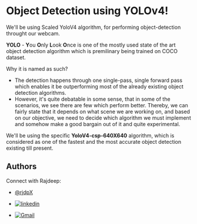 # Object Detection using YOLOv4!

We'll be using Scaled YoloV4 algorithm, for performing object-detection throught our webcam.

**YOLO** - **Y**ou **O**nly **L**ook **O**nce is one of the mostly used state of the art object detection algorithm which is premilinary being trained on COCO dataset.

Why it is named as such?
- The detection happens through one single-pass, single forward pass which enables it be outperforming most of the already existing object detection algorithms.
- However, it's quite debatable in some sense, that in some of the scenarios, we see there are few which perform better. Thereby, we can fairly state that it depends on what scene we are working on, and based on our objective, we need to decide which algorithm we must implement and somehow make a good bargain out of it and quite experimental.

We'll be using the specific **YoloV4-csp-640X640** algorithm, which is considered as one of the fastest and the most accurate object detection existing till present.


## Authors
Connect with Rajdeep:

- [@rjdpX](https://github.com/rjdpX/rjdpX)

- [![linkedin](https://img.shields.io/badge/linkedin-0A66C2?style=for-the-badge&logo=linkedin&logoColor=white)](https://www.linkedin.com/in/rajdeepforreal/)

- [![Gmail](https://img.shields.io/badge/Gmail-D14836?style=for-the-badge&logo=gmail&logoColor=white)](https://mail.google.com/mail/u/0/?tab=rm&ogbl#inbox)